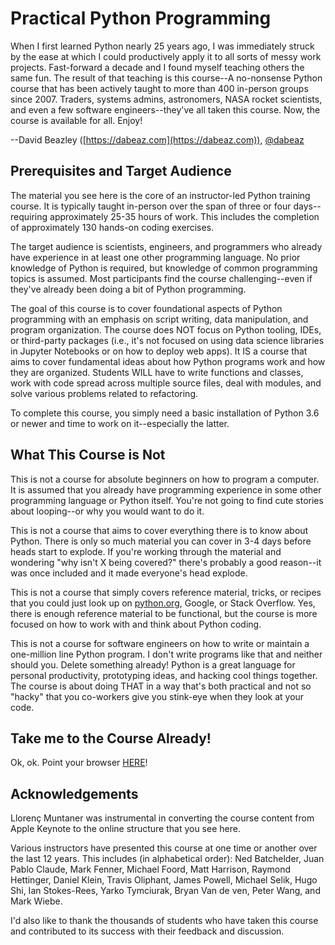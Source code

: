# Practical Python Programming

When I first learned Python nearly 25 years ago, I was immediately
struck by the ease at which I could productively apply it to all sorts of messy
work projects. Fast-forward a decade and I found myself teaching
others the same fun.  The result of that teaching is this
course--A no-nonsense Python course that has been actively taught to more than 400
in-person groups since 2007.  Traders, systems admins, astronomers,
NASA rocket scientists, and even a few software engineers--they've all
taken this course.  Now, the course is available for all.  Enjoy! 

--David Beazley ([https://dabeaz.com](https://dabeaz.com)), [@dabeaz](https://twitter.com/dabeaz)

## Prerequisites and Target Audience

The material you see here is the core of an instructor-led Python
training course.  It is typically taught in-person over the span of
three or four days--requiring approximately 25-35 hours of work. This
includes the completion of approximately 130 hands-on coding exercises.

The target audience is scientists, engineers, and programmers who
already have experience in at least one other programming language. No
prior knowledge of Python is required, but knowledge of common
programming topics is assumed.  Most participants find the course
challenging--even if they've already been doing a bit of Python 
programming.

The goal of this course is to cover foundational aspects of Python
programming with an emphasis on script writing, data manipulation, and
program organization. The course does NOT focus on Python tooling,
IDEs, or third-party packages (i.e., it's not focused on using data
science libraries in Jupyter Notebooks or on how to deploy web apps).
It IS a course that aims to cover fundamental ideas about how Python
programs work and how they are organized.  Students WILL have to write
functions and classes, work with code spread across multiple source
files, deal with modules, and solve various problems related to
refactoring.

To complete this course, you simply need a basic installation of
Python 3.6 or newer and time to work on it--especially the latter.

## What This Course is Not

This is not a course for absolute beginners on how to program a
computer.  It is assumed that you already have programming experience
in some other programming language or Python itself. You're not
going to find cute stories about looping--or why you would want to do it.

This is not a course that aims to cover everything there is to know
about Python.  There is only so much material you can cover in 3-4 days
before heads start to explode.  If you're working through the material
and wondering "why isn't X being covered?" there's probably a good 
reason--it was once included and it made everyone's head explode.

This is not a course that simply covers reference material, tricks, or
recipes that you could just look up on [python.org](https://python.org),
Google, or Stack Overflow. Yes, there is enough reference
material to be functional, but the course is more focused on how to
work with and think about Python coding.

This is not a course for software engineers on how to write or
maintain a one-million line Python program. I don't write programs
like that and neither should you. Delete something already! 
Python is a great language for personal productivity, prototyping ideas,
and hacking cool things together. The course is about doing THAT in
a way that's both practical and not so "hacky" that you co-workers
give you stink-eye when they look at your code. 

## Take me to the Course Already!

Ok, ok. Point your browser [HERE](Notes/Contents)!

## Acknowledgements

Llorenç Muntaner was instrumental in converting the course content from
Apple Keynote to the online structure that you see here.

Various instructors have presented this course at one time or another
over the last 12 years. This includes (in alphabetical order): Ned
Batchelder, Juan Pablo Claude, Mark Fenner, Michael Foord, Matt
Harrison, Raymond Hettinger, Daniel Klein, Travis Oliphant, James
Powell, Michael Selik, Hugo Shi, Ian Stokes-Rees, Yarko Tymciurak,
Bryan Van de ven, Peter Wang, and Mark Wiebe.

I'd also like to thank the thousands of students who have taken this
course and contributed to its success with their feedback and
discussion.
